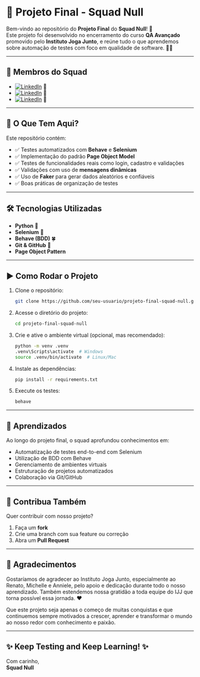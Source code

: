 # 🚀 Projeto Final - Squad Null

Bem-vindo ao repositório do **Projeto Final** do **Squad Null**! 🎯  
Este projeto foi desenvolvido no encerramento do curso **QA Avançado** promovido pelo **Instituto Joga Junto**, e reúne tudo o que aprendemos sobre automação de testes com foco em qualidade de software. 🧪✅

---

## 👥 Membros do Squad

- [![LinkedIn](https://img.shields.io/badge/LinkedIn-Jeiel_Jacques-blue?logo=linkedin&style=flat-square)](https://www.linkedin.com/in/jeieljacques/) 🧠
- [![LinkedIn](https://img.shields.io/badge/LinkedIn-Diego_Daniji-blue?logo=linkedin&style=flat-square)](https://www.linkedin.com/in/diego-daniji/) 🔧
- [![LinkedIn](https://img.shields.io/badge/LinkedIn-Wylker_da_Costa-blue?logo=linkedin&style=flat-square)](https://www.linkedin.com/in/wylker/) 🚀

---


## 📌 O Que Tem Aqui?

Este repositório contém:

- ✅ Testes automatizados com **Behave** e **Selenium**
- ✅ Implementação do padrão **Page Object Model**
- ✅ Testes de funcionalidades reais como login, cadastro e validações
- ✅ Validações com uso de **mensagens dinâmicas**
- ✅ Uso de **Faker** para gerar dados aleatórios e confiáveis
- ✅ Boas práticas de organização de testes

---


## 🛠️ Tecnologias Utilizadas

- **Python** 🐍
- **Selenium** 🧪
- **Behave (BDD)** 🍀
- **Git & GitHub** 🔄
- **Page Object Pattern**

---

## ▶️ Como Rodar o Projeto

1. Clone o repositório:
   ```bash
   git clone https://github.com/seu-usuario/projeto-final-squad-null.git
   ```

2. Acesse o diretório do projeto:
   ```bash
   cd projeto-final-squad-null
   ```

3. Crie e ative o ambiente virtual (opcional, mas recomendado):
   ```bash
   python -m venv .venv
   .venv\Scripts\activate  # Windows
   source .venv/bin/activate  # Linux/Mac
   ```

4. Instale as dependências:
   ```bash
   pip install -r requirements.txt
   ```

5. Execute os testes:
   ```bash
   behave
   ```

---

## 🔮 Aprendizados

Ao longo do projeto final, o squad aprofundou conhecimentos em:

- Automatização de testes end-to-end com Selenium
- Utilização de BDD com Behave
- Gerenciamento de ambientes virtuais
- Estruturação de projetos automatizados
- Colaboração via Git/GitHub

---

## 🤝 Contribua Também

Quer contribuir com nosso projeto?

1. Faça um **fork**
2. Crie uma branch com sua feature ou correção
3. Abra um **Pull Request**

---

## 🙏 Agradecimentos

Gostaríamos de agradecer ao Instituto Joga Junto, especialmente ao Renato, Michelle e Anniele, pelo apoio e dedicação durante todo o nosso aprendizado. Também estendemos nossa gratidão a toda equipe do IJJ que torna possível essa jornada. ❤️

Que este projeto seja apenas o começo de muitas conquistas e que continuemos sempre motivados a crescer, aprender e transformar o mundo ao nosso redor com conhecimento e paixão. 


---

## ✨ Keep Testing and Keep Learning! ✨

Com carinho,  
**Squad Null**
